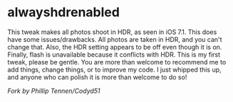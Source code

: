 alwayshdrenabled
================

This tweak makes all photos shoot in HDR, as seen in iOS 7.1.
This does have some issues/drawbacks. All photos are taken in HDR, and you can't change that. Also, the HDR setting appears to be off even though it is on. Finally, flash is unavailable because it conflicts with HDR.
This is my first tweak, please be gentle.
You are more than welcome to recommend me to add things, change things, or to improve my code. I just whipped this up, and anyone who can polish it is more than welcome to do so!

*Fork by Phillip Tennen/Codyd51*
